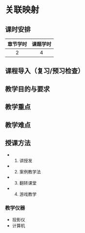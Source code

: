 # 关联映射
## 课时安排

|章节学时|课题学时|
|:--:|:--:|
|2|4|

## 课程导入（复习/预习检查）

## 教学目的与要求


## 教学重点

## 教学难点

## 授课方法

- 1. 讲授发
- 2. 案例教学法
- 3. 翻转课堂
- 4. 游戏教学

### 教学仪器

* 投影仪
* 计算机